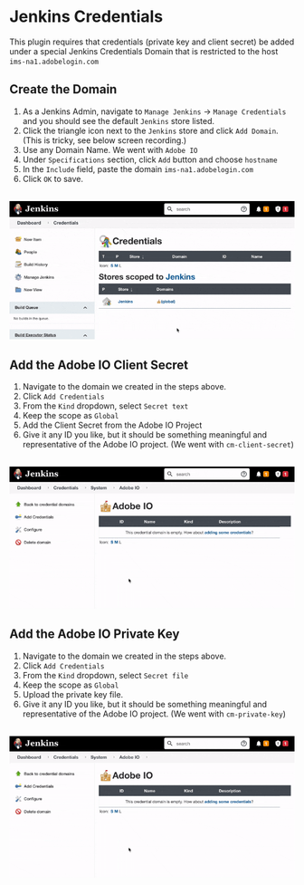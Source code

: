 # Jenkins Credentials

This plugin requires that credentials (private key and client secret) be added under a special Jenkins Credentials Domain that is restricted to the host `ims-na1.adobelogin.com`

## Create the Domain

1. As a Jenkins Admin, navigate to `Manage Jenkins` -> `Manage Credentials` and you should see the default `Jenkins` store listed.
1. Click the triangle icon next to the `Jenkins` store and click `Add Domain`. (This is tricky, see below screen recording.)
1. Use any Domain Name. We went with `Adobe IO`
1. Under `Specifications` section, click `Add` button and choose `hostname`
1. In the `Include` field, paste the domain `ims-na1.adobelogin.com`
1. Click `OK` to save.

<p align="center">
  <br>
  <img src="add-adobe-io-domain.gif">
  <br>
</p>

## Add the Adobe IO Client Secret

1. Navigate to the domain we created in the steps above.
1. Click `Add Credentials`
1. From the `Kind` dropdown, select `Secret text`
1. Keep the scope as `Global`
1. Add the Client Secret from the Adobe IO Project
1. Give it any ID you like, but it should be something meaningful and representative of the Adobe IO project. (We went with `cm-client-secret`)

<p align="center">
  <br>
  <img src="add-client-secret-creds.gif">
  <br>
</p>

## Add the Adobe IO Private Key

1. Navigate to the domain we created in the steps above.
1. Click `Add Credentials`
1. From the `Kind` dropdown, select `Secret file`
1. Keep the scope as `Global`
1. Upload the private key file.
1. Give it any ID you like,  but it should be something meaningful and representative of the Adobe IO project. (We went with `cm-private-key`)

<p align="center">
  <br>
  <img src="add-client-secret-creds.gif">
  <br>
</p>
